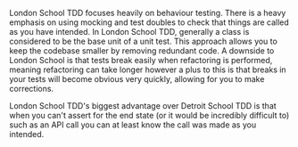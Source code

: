 London School TDD focuses heavily on behaviour testing. There is a heavy emphasis on using mocking and test doubles to check that things are called as you have intended. In London School TDD, generally a class is considered to be the base unit of a unit test. This approach allows you to keep the codebase smaller by removing redundant code. A downside to London School is that tests break easily when refactoring is performed, meaning refactoring can take longer however a plus to this is that breaks in your tests will become obvious very quickly, allowing for you to make corrections. 

London School TDD's biggest advantage over Detroit School TDD is that when you can't assert for the end state (or it would be incredibly difficult to) such as an API call you can at least know the call was made as you intended.
